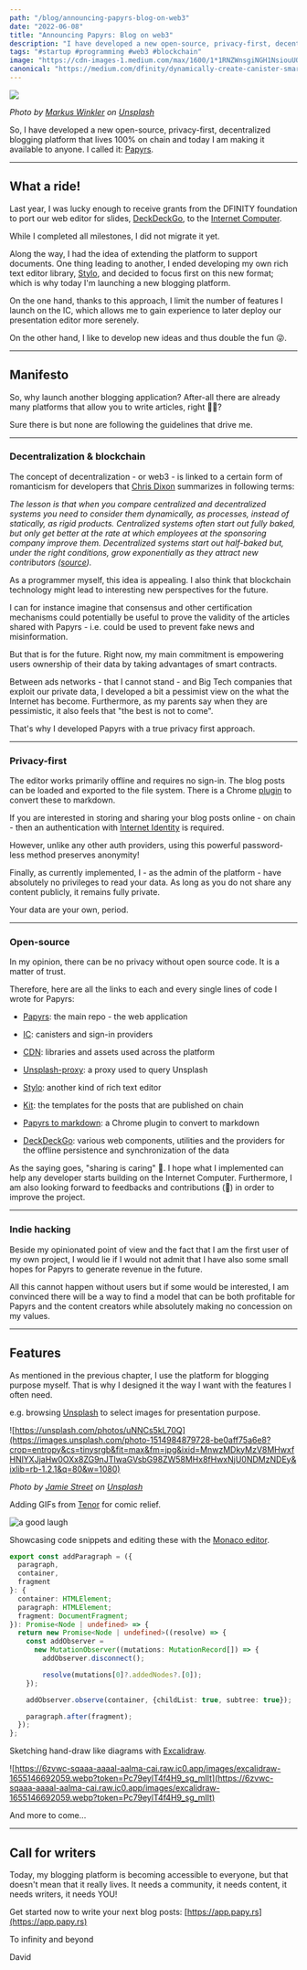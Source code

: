 ```yaml
---
path: "/blog/announcing-papyrs-blog-on-web3"
date: "2022-06-08"
title: "Announcing Papyrs: Blog on web3"
description: "I have developed a new open-source, privacy-first, decentralized blogging platform that lives 100% on chain and today I am making it available to anyone."
tags: "#startup #programming #web3 #blockchain"
image: "https://cdn-images-1.medium.com/max/1600/1*1RNZWnsgiNGH1NsiouUQ5g.png"
canonical: "https://medium.com/dfinity/dynamically-create-canister-smart-contracts-in-motoko-d3b38a748c07"
---
```

![](https://cdn-images-1.medium.com/max/1600/1*1RNZWnsgiNGH1NsiouUQ5g.png)

*Photo by [Markus Winkler](https://unsplash.com/@markuswinkler?utm_source=unsplash&utm_medium=referral&utm_content=creditCopyText) on [Unsplash](https://unsplash.com/?utm_source=unsplash&utm_medium=referral&utm_content=creditCopyText)*


So, I have developed a new open-source, privacy-first, decentralized blogging platform that lives 100% on chain and today I am making it available to anyone. I called it: [Papyrs](https://app.papy.rs).

* * *

## What a ride!

Last year, I was lucky enough to receive grants from the DFINITY foundation to port our web editor for slides, [DeckDeckGo](https://deckdeckgo.com/), to the [Internet Computer](https://smartcontracts.org/).

While I completed all milestones, I did not migrate it yet.

Along the way, I had the idea of extending the platform to support documents. One thing leading to another, I ended developing my own rich text editor library, [Stylo](https://stylojs.com/), and decided to focus first on this new format; which is why today I'm launching a new blogging platform.

On the one hand, thanks to this approach, I limit the number of features I launch on the IC, which allows me to gain experience to later deploy our presentation editor more serenely.

On the other hand, I like to develop new ideas and thus double the fun 😜.

* * *

## Manifesto

So, why launch another blogging application? After-all there are already many platforms that allow you to write articles, right 🤷‍♂️?

Sure there is but none are following the guidelines that drive me.

* * *

### Decentralization & blockchain

The concept of decentralization - or web3 - is linked to a certain form of romanticism for developers that [Chris Dixon](https://twitter.com/cdixon) summarizes in following terms:

*The lesson is that when you compare centralized and decentralized systems you need to consider them dynamically, as processes, instead of statically, as rigid products. Centralized systems often start out fully baked, but only get better at the rate at which employees at the sponsoring company improve them. Decentralized systems start out half-baked but, under the right conditions, grow exponentially as they attract new contributors ([source](https://twg.io/whiteboard/why-decentralization-matters/)).*

As a programmer myself, this idea is appealing. I also think that blockchain technology might lead to interesting new perspectives for the future.

I can for instance imagine that consensus and other certification mechanisms could potentially be useful to prove the validity of the articles shared with Papyrs - i.e. could be used to prevent fake news and misinformation.

But that is for the future. Right now, my main commitment is empowering users ownership of their data by taking advantages of smart contracts.

Between ads networks - that I cannot stand - and Big Tech companies that exploit our private data, I developed a bit a pessimist view on the what the Internet has become. Furthermore, as my parents say when they are pessimistic, it also feels that "the best is not to come".

That's why I developed Papyrs with a true privacy first approach.

* * *

### Privacy-first

The editor works primarily offline and requires no sign-in. The blog posts can be loaded and exported to the file system. There is a Chrome [plugin](https://chrome.google.com/webstore/detail/papyrs-to-markdown/caacmbgdcjpdpmccocmbiljodkbkjglh) to convert these to markdown.

If you are interested in storing and sharing your blog posts online - on chain - then an authentication with [Internet Identity](https://identity.ic0.app/) is required.

However, unlike any other auth providers, using this powerful password-less method preserves anonymity!

Finally, as currently implemented, I - as the admin of the platform - have absolutely no privileges to read your data. As long as you do not share any content publicly, it remains fully private.

Your data are your own, period.

* * *

### Open-source

In my opinion, there can be no privacy without open source code. It is a matter of trust.

Therefore, here are all the links to each and every single lines of code I wrote for Papyrs:

*   [Papyrs](https://github.com/papyrs/papyrs): the main repo - the web application
*   [IC](https://github.com/papyrs/ic): canisters and sign-in providers
*   [CDN](https://github.com/papyrs/cdn): libraries and assets used across the platform

*   [Unsplash-proxy](https://github.com/papyrs/unsplash-proxy): a proxy used to query Unsplash

*   [Stylo](https://github.com/papyrs/stylo): another kind of rich text editor

*   [Kit](https://github.com/papyrs/kit): the templates for the posts that are published on chain

*   [Papyrs to markdown](https://github.com/papyrs/markdown-plugin): a Chrome plugin to convert to markdown

*   [DeckDeckGo](https://github.com/deckgo/deckdeckgo/): various web components, utilities and the providers for the offline persistence and synchronization of the data

As the saying goes, "sharing is caring" 🤗. I hope what I implemented can help any developer starts building on the Internet Computer. Furthermore, I am also looking forward to feedbacks and contributions (🤞) in order to improve the project.

* * *

### Indie hacking

Beside my opinionated point of view and the fact that I am the first user of my own project, I would lie if I would not admit that I have also some small hopes for Papyrs to generate revenue in the future.

All this cannot happen without users but if some would be interested, I am convinced there will be a way to find a model that can be both profitable for Papyrs and the content creators while absolutely making no concession on my values.

* * *

## Features

As mentioned in the previous chapter, I use the platform for blogging purpose myself. That is why I designed it the way I want with the features I often need.

e.g. browsing [Unsplash](https://unsplash.com/) to select images for presentation purpose.

![https://unsplash.com/photos/uNNCs5kL70Q](https://images.unsplash.com/photo-1514984879728-be0aff75a6e8?crop=entropy&cs=tinysrgb&fit=max&fm=jpg&ixid=MnwzMDkyMzV8MHwxfHNlYXJjaHw0OXx8ZG9nJTIwaGVsbG98ZW58MHx8fHwxNjU0NDMzNDEy&ixlib=rb-1.2.1&q=80&w=1080)

*Photo by [Jamie Street](https://unsplash.com/@jamie452?utm_source=Papyrs&utm_medium=referral) on [Unsplash](https://unsplash.com/?utm_source=unsplash&utm_medium=referral&utm_content=creditCopyText)*

Adding GIFs from [Tenor](https://tenor.com/) for comic relief.

![a good laugh](https://media.tenor.com/images/e82c2cd09db0bf410917cda2ef22ffd4/tenor.gif)

Showcasing code snippets and editing these with the [Monaco editor](https://microsoft.github.io/monaco-editor/).

```typescript
export const addParagraph = ({
  paragraph,
  container,
  fragment
}: {
  container: HTMLElement;
  paragraph: HTMLElement;
  fragment: DocumentFragment;
}): Promise<Node | undefined> => {
  return new Promise<Node | undefined>((resolve) => {
    const addObserver = 
      new MutationObserver((mutations: MutationRecord[]) => {
        addObserver.disconnect();

        resolve(mutations[0]?.addedNodes?.[0]);
    });

    addObserver.observe(container, {childList: true, subtree: true});

    paragraph.after(fragment);
  });
};
```

Sketching hand-draw like diagrams with [Excalidraw](https://excalidraw.com/).

![https://6zvwc-sqaaa-aaaal-aalma-cai.raw.ic0.app/images/excalidraw-1655146692059.webp?token=Pc79eylT4f4H9_sg_mIlt](https://6zvwc-sqaaa-aaaal-aalma-cai.raw.ic0.app/images/excalidraw-1655146692059.webp?token=Pc79eylT4f4H9_sg_mIlt)

And more to come...

* * *

## Call for writers

Today, my blogging platform is becoming accessible to everyone, but that doesn't mean that it really lives. It needs a community, it needs content, it needs writers, it needs YOU!

Get started now to write your next blog posts: [https://app.papy.rs](https://app.papy.rs)

To infinity and beyond

David
